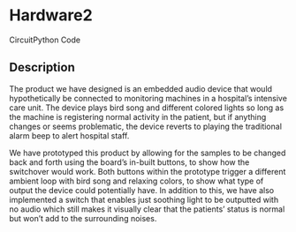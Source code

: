 # Hardware2
CircuitPython Code

## Description
The product we have designed is an embedded audio device that would hypothetically be connected to monitoring machines in a 
hospital’s intensive care unit. The device plays bird song and different colored lights so long as the machine is registering 
normal activity in the patient, but if anything changes or seems problematic,  the device reverts to playing the traditional 
alarm beep to alert hospital staff. 

We have prototyped this product by allowing for the samples to be changed back and forth using the board’s in-built buttons, 
to show how the switchover would work.  Both buttons within the prototype trigger a different ambient loop with bird song and 
relaxing colors, to show what type of output the device could potentially have. In addition to this, we have also implemented 
a switch that enables just soothing light to be outputted with no audio which still makes it visually clear that the patients’ 
status is normal but won’t add to the surrounding noises. 
